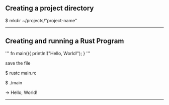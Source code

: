 ## Creating a project directory

$ mkdir ~/projects/"project-name"

-------------------------------

## Creating and running a Rust Program

'''
fn main(){
   println!("Hello, World!");
}
'''

save the file 

$ rustc main.rc

$ ./main

-> Hello, World!

--------------------------------
